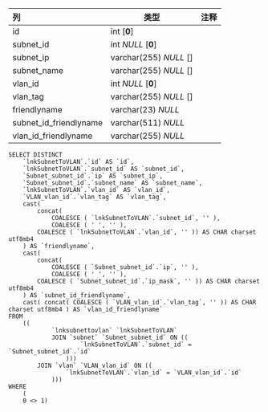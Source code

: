 | 列                     | 类型                   | 注释 |
| :--------------------- | ---------------------- | ---- |
| id                     | int [**0**]            |      |
| subnet_id              | int *NULL* [**0**]     |      |
| subnet_ip              | varchar(255) *NULL* [] |      |
| subnet_name            | varchar(255) *NULL* [] |      |
| vlan_id                | int *NULL* [**0**]     |      |
| vlan_tag               | varchar(255) *NULL* [] |      |
| friendlyname           | varchar(23) *NULL*     |      |
| subnet_id_friendlyname | varchar(511) *NULL*    |      |
| vlan_id_friendlyname   | varchar(255) *NULL*    |      |

```
SELECT DISTINCT
	`lnkSubnetToVLAN`.`id` AS `id`,
	`lnkSubnetToVLAN`.`subnet_id` AS `subnet_id`,
	`Subnet_subnet_id`.`ip` AS `subnet_ip`,
	`Subnet_subnet_id`.`subnet_name` AS `subnet_name`,
	`lnkSubnetToVLAN`.`vlan_id` AS `vlan_id`,
	`VLAN_vlan_id`.`vlan_tag` AS `vlan_tag`,
	cast(
		concat(
			COALESCE ( `lnkSubnetToVLAN`.`subnet_id`, '' ),
			COALESCE ( ' ', '' ),
		COALESCE ( `lnkSubnetToVLAN`.`vlan_id`, '' )) AS CHAR charset utf8mb4 
	) AS `friendlyname`,
	cast(
		concat(
			COALESCE ( `Subnet_subnet_id`.`ip`, '' ),
			COALESCE ( ' ', '' ),
		COALESCE ( `Subnet_subnet_id`.`ip_mask`, '' )) AS CHAR charset utf8mb4 
	) AS `subnet_id_friendlyname`,
	cast( concat( COALESCE ( `VLAN_vlan_id`.`vlan_tag`, '' )) AS CHAR charset utf8mb4 ) AS `vlan_id_friendlyname` 
FROM
	((
			`lnksubnettovlan` `lnkSubnetToVLAN`
			JOIN `subnet` `Subnet_subnet_id` ON ((
					`lnkSubnetToVLAN`.`subnet_id` = `Subnet_subnet_id`.`id` 
				)))
		JOIN `vlan` `VLAN_vlan_id` ON ((
				`lnkSubnetToVLAN`.`vlan_id` = `VLAN_vlan_id`.`id` 
			))) 
WHERE
	(
	0 <> 1)
```

